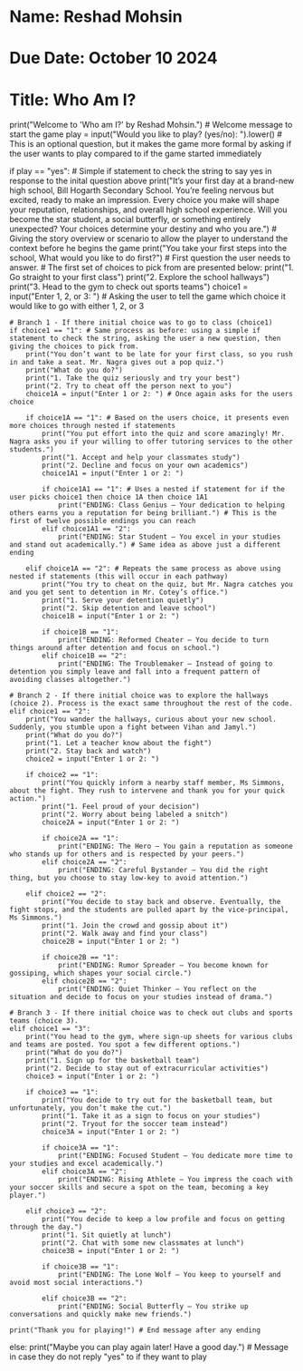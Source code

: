 # Name: Reshad Mohsin
# Due Date: October 10 2024
# Title: Who Am I?

print("Welcome to 'Who am I?' by Reshad Mohsin.") # Welcome message to start the game
play = input("Would you like to play? (yes/no): ").lower()  # This is an optional question, but it makes the game more formal by asking if the user wants to play compared to if the game started immediately

if play == "yes": # Simple if statement to check the string to say yes in response to the inital question above
    print("It’s your first day at a brand-new high school, Bill Hogarth Secondary School. You’re feeling nervous but excited, ready to make an impression. Every choice you make will shape your reputation, relationships, and overall high school experience. Will you become the star student, a social butterfly, or something entirely unexpected? Your choices determine your destiny and who you are.")
    # Giving the story overview or scenario to allow the player to understand the context before he begins the game
    print("You take your first steps into the school, What would you like to do first?") # First question the user needs to answer. 
    # The first set of choices to pick from are presented below:
    print("1. Go straight to your first class")
    print("2. Explore the school hallways")
    print("3. Head to the gym to check out sports teams")
    choice1 = input("Enter 1, 2, or 3: ") # Asking the user to tell the game which choice it would like to go with either 1, 2, or 3

    # Branch 1 - If there initial choice was to go to class (choice1)
    if choice1 == "1": # Same process as before: using a simple if statement to check the string, asking the user a new question, then giving the choices to pick from.
        print("You don’t want to be late for your first class, so you rush in and take a seat. Mr. Nagra gives out a pop quiz.")
        print("What do you do?")
        print("1. Take the quiz seriously and try your best")
        print("2. Try to cheat off the person next to you")
        choice1A = input("Enter 1 or 2: ") # Once again asks for the users choice

        if choice1A == "1": # Based on the users choice, it presents even more choices through nested if statements
            print("You put effort into the quiz and score amazingly! Mr. Nagra asks you if your willing to offer tutoring services to the other students.")
            print("1. Accept and help your classmates study")
            print("2. Decline and focus on your own academics")
            choice1A1 = input("Enter 1 or 2: ")

            if choice1A1 == "1": # Uses a nested if statement for if the user picks choice1 then choice 1A then choice 1A1
                print("ENDING: Class Genius – Your dedication to helping others earns you a reputation for being brilliant.") # This is the first of twelve possible endings you can reach
            elif choice1A1 == "2": 
                print("ENDING: Star Student – You excel in your studies and stand out academically.") # Same idea as above just a different ending 

        elif choice1A == "2": # Repeats the same process as above using nested if statements (this will occur in each pathway)
            print("You try to cheat on the quiz, but Mr. Nagra catches you and you get sent to detention in Mr. Cotey’s office.")
            print("1. Serve your detention quietly")
            print("2. Skip detention and leave school")
            choice1B = input("Enter 1 or 2: ")

            if choice1B == "1":
                print("ENDING: Reformed Cheater – You decide to turn things around after detention and focus on school.")
            elif choice1B == "2":
                print("ENDING: The Troublemaker – Instead of going to detention you simply leave and fall into a frequent pattern of avoiding classes altogether.")

    # Branch 2 - If there initial choice was to explore the hallways (choice 2). Process is the exact same throughout the rest of the code.
    elif choice1 == "2":
        print("You wander the hallways, curious about your new school. Suddenly, you stumble upon a fight between Vihan and Jamyl.")
        print("What do you do?")
        print("1. Let a teacher know about the fight")
        print("2. Stay back and watch")
        choice2 = input("Enter 1 or 2: ")

        if choice2 == "1":
            print("You quickly inform a nearby staff member, Ms Simmons, about the fight. They rush to intervene and thank you for your quick action.")
            print("1. Feel proud of your decision")
            print("2. Worry about being labeled a snitch")
            choice2A = input("Enter 1 or 2: ")

            if choice2A == "1":
                print("ENDING: The Hero – You gain a reputation as someone who stands up for others and is respected by your peers.")
            elif choice2A == "2":
                print("ENDING: Careful Bystander – You did the right thing, but you choose to stay low-key to avoid attention.")

        elif choice2 == "2":
            print("You decide to stay back and observe. Eventually, the fight stops, and the students are pulled apart by the vice-principal, Ms Simmons.")
            print("1. Join the crowd and gossip about it")
            print("2. Walk away and find your class")
            choice2B = input("Enter 1 or 2: ")

            if choice2B == "1":
                print("ENDING: Rumor Spreader – You become known for gossiping, which shapes your social circle.")
            elif choice2B == "2":
                print("ENDING: Quiet Thinker – You reflect on the situation and decide to focus on your studies instead of drama.")

    # Branch 3 - If there initial choice was to check out clubs and sports teams (choice 3). 
    elif choice1 == "3":
        print("You head to the gym, where sign-up sheets for various clubs and teams are posted. You spot a few different options.")
        print("What do you do?")
        print("1. Sign up for the basketball team")
        print("2. Decide to stay out of extracurricular activities")
        choice3 = input("Enter 1 or 2: ")

        if choice3 == "1":
            print("You decide to try out for the basketball team, but unfortunately, you don’t make the cut.")
            print("1. Take it as a sign to focus on your studies")
            print("2. Tryout for the soccer team instead")
            choice3A = input("Enter 1 or 2: ")

            if choice3A == "1":
                print("ENDING: Focused Student – You dedicate more time to your studies and excel academically.")
            elif choice3A == "2":
                print("ENDING: Rising Athlete – You impress the coach with your soccer skills and secure a spot on the team, becoming a key player.")

        elif choice3 == "2":
            print("You decide to keep a low profile and focus on getting through the day.")
            print("1. Sit quietly at lunch")
            print("2. Chat with some new classmates at lunch")
            choice3B = input("Enter 1 or 2: ")

            if choice3B == "1":
                print("ENDING: The Lone Wolf – You keep to yourself and avoid most social interactions.")
                
            elif choice3B == "2":
                print("ENDING: Social Butterfly – You strike up conversations and quickly make new friends.")  

    print("Thank you for playing!") # End message after any ending
else:
    print("Maybe you can play again later! Have a good day.") # Message in case they do not reply "yes" to if they want to play
